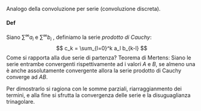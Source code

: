 Analogo della convoluzione per serie (convoluzione discreta).
#### Def 
Siano $\sum^\infty a_i$ e  $\sum^\infty b_i$ , definiamo la serie _prodotto di Cauchy_:
$$
c_k = \sum_{l=0}^k a_l b_{k-l}
$$
Come si rapporta alla due serie di partenza? Teorema di Mertens:
Siano le serie entrambe convergenti rispettivamente ad i valori $A$ e $B$, se almeno una è anche assolutamente convergente allora la serie prodotto di Cauchy converge ad $AB$.

Per dimostrarlo si ragiona con le somme parziali, riarraggianmento dei termini, e alla fine si sfrutta la convergenza delle serie e la disuguaglianza trinagolare.
